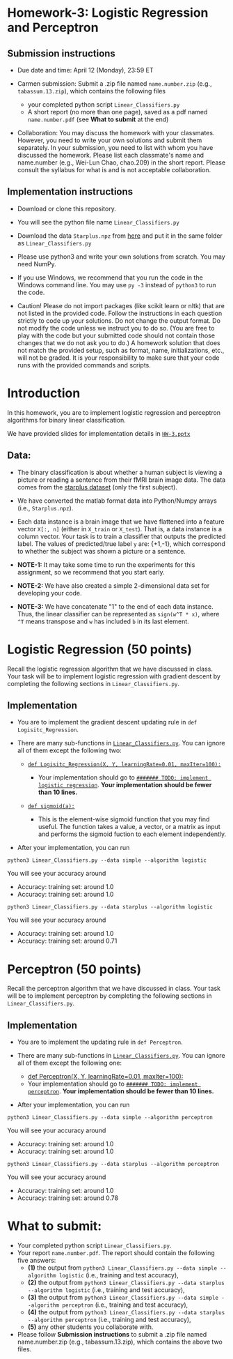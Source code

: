 # Homework-3: Logistic Regression and Perceptron

## Submission instructions

* Due date and time: April 12 (Monday), 23:59 ET

* Carmen submission: 
Submit a .zip file named `name.number.zip` (e.g., `tabassum.13.zip`), which contains the following files
  - your completed python script `Linear_Classifiers.py`
  - A short report (no more than one page), saved as a pdf named `name.number.pdf` (see **What to submit** at the end)
 
* Collaboration: You may discuss the homework with your classmates. However, you need to write your own solutions and submit them separately. In your submission, you need to list with whom you have discussed the homework. Please list each classmate's name and name.number (e.g., Wei-Lun Chao, chao.209) in the short report. Please consult the syllabus for what is and is not acceptable collaboration.


## Implementation instructions

* Download or clone this repository.

* You will see the python file name `Linear_Classifiers.py`

* Download the data `Starplus.npz` from [here](https://drive.google.com/file/d/1ehW9GEWqMSg8_7FRMSYO2pdyRXJtF5-o/view?usp=sharing) and put it in the same folder as `Linear_Classifiers.py`

* Please use python3 and write your own solutions from scratch. You may need NumPy.


* If you use Windows, we recommend that you run the code in the Windows command line. You may use `py -3` instead of `python3` to run the code.

* Caution! Please do not import packages (like scikit learn or nltk) that are not listed in the provided code. Follow the instructions in each question strictly to code up your solutions. Do not change the output format. Do not modify the code unless we instruct you to do so. (You are free to play with the code but your submitted code should not contain those changes that we do not ask you to do.) A homework solution that does not match the provided setup, such as format, name, initializations, etc., will not be graded. It is your responsibility to make sure that your code runs with the provided commands and scripts.



# Introduction

In this homework, you are to implement logistic regression and perceptron algorithms for binary linear classification.

We have provided slides for implementation details in [`HW-3.pptx`](./HW-3.pptx)


## Data: 

* The binary classification is about whether a human subject is viewing a picture or reading a sentence from their fMRI brain image data. The data comes from the [starplus dataset](http://www.cs.cmu.edu/afs/cs.cmu.edu/project/theo-81/www/) (only the first subject). 

* We have converted the matlab format data into Python/Numpy arrays (i.e., `Starplus.npz`). 

* Each data instance is a brain image that we have flattened into a feature vector `X[:, n]` (either in `X_train` or `X_test`). That is, a data instance is a column vector. Your task is to train a classifier that outputs the predicted label. The values of predicted/true label `y` are: {+1,-1}, which correspond to whether the subject was shown a picture or a sentence.

* **NOTE-1:** It may take some time to run the experiments for this assignment, so we recommend that you start early. 

* **NOTE-2:** We have also created a simple 2-dimensional data set for developing your code.

* **NOTE-3:** We have concatenate "1" to the end of each data instance. Thus, the linear classifier can be represented as `sign(w^T * x)`, where `^T` means transpose and `w` has included `b` in its last element.



# Logistic Regression (50 points)

Recall the logistic regression algorithm that we have discussed in class. Your task will be to implement logistic regression with gradient descent by completing the following sections in `Linear_Classifiers.py`. 

## Implementation

* You are to implement the gradient descent updating rule in `def Logisitc_Regression`.

* There are many sub-functions in  [`Linear_Classifiers.py`](./Linear_Classifiers.py). You can ignore all of them except the following two:
	* [`def Logisitc_Regression(X, Y, learningRate=0.01, maxIter=100):`](./Linear_Classifiers.py#L90)
    		
		* Your implementation should go to [`####### TODO: implement logistic regression`](./Linear_Classifiers.py#L107). **Your implementation should be fewer than 10 lines.**
	
	* [`def sigmoid(a):`](./Linear_Classifiers.py#L86)
    		
		* This is the element-wise sigmoid function that you may find useful. The function takes a value, a vector, or a matrix as input and performs the sigmoid fuction to each element independently. 

* After your implementation, you can run

```
python3 Linear_Classifiers.py --data simple --algorithm logistic

```
You will see your accuracy around
  * Accuracy: training set: around 1.0
  * Accuracy: training set: around 1.0

```
python3 Linear_Classifiers.py --data starplus --algorithm logistic

```
You will see your accuracy around
  * Accuracy: training set: around 1.0
  * Accuracy: training set: around 0.71



# Perceptron (50 points)

Recall the perceptron algorithm that we have discussed in class. Your task will be to implement perceptron by completing the following sections in `Linear_Classifiers.py`. 

## Implementation

* You are to implement the updating rule in `def Perceptron`.

* There are many sub-functions in  [`Linear_Classifiers.py`](./Linear_Classifiers.py). You can ignore all of them except the following one:
	* [def Perceptron(X, Y, learningRate=0.01, maxIter=100):](./Linear_Classifiers.py#L116)
	* Your implementation should go to [`####### TODO: implement perceptron`](./Linear_Classifiers.py#L138). **Your implementation should be fewer than 10 lines.**

* After your implementation, you can run

```
python3 Linear_Classifiers.py --data simple --algorithm perceptron

```
You will see your accuracy around
  * Accuracy: training set: around 1.0
  * Accuracy: training set: around 1.0

```
python3 Linear_Classifiers.py --data starplus --algorithm perceptron

```
You will see your accuracy around
  * Accuracy: training set: around 1.0
  * Accuracy: training set: around 0.78



# What to submit:

* Your completed python script `Linear_Classifiers.py`. 
* Your report `name.number.pdf`. The report should contain the following five answers: 
	* **(1)** the output from `python3 Linear_Classifiers.py --data simple --algorithm logistic` (i.e., training and test accuracy),
	* **(2)** the output from `python3 Linear_Classifiers.py --data starplus --algorithm logistic` (i.e., training and test accuracy),
	* **(3)** the output from `python3 Linear_Classifiers.py --data simple --algorithm perceptron` (i.e., training and test accuracy),
	* **(4)** the output from `python3 Linear_Classifiers.py --data starplus --algorithm perceptron` (i.e., training and test accuracy),
	* **(5)** any other students you collaborate with.
* Please follow **Submission instructions** to submit a .zip file named name.number.zip (e.g., tabassum.13.zip), which contains the above two files.
